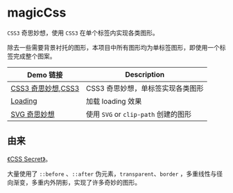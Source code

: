 # magicCss

`CSS3` 奇思妙想，使用 `CSS3` 在单个标签内实现各类图形。

除去一些需要背景衬托的图形，本项目中所有图形均为单标签图形，即使用一个标签完成整个图案。

| Demo 链接                                                                                                      | Description                          |
| -------------------------------------------------------------------------------------------------------------- | ------------------------------------ |
| [CSS3 奇思妙想](https://jarze.github.io/magicCss/index.html),[CSS3](https://jarze.github.io/magicCss/css.html) | CSS3 奇思妙想，单标签实现各类图形    |
| [Loading](https://jarze.github.io/magicCss/loading.html)                                                       | 加载 loading 效果                    |
| [SVG 奇思妙想](https://jarze.github.io/SVG/html/index.html)                                                    | 使用 `SVG` or `clip-path` 创建的图形 |

## 由来

[《CSS Secret》](https://github.com/cssmagic/CSS-Secrets)。

大量使用了 `::before` 、`::after` 伪元素，`transparent`、`border` ，多重线性与径向渐变，多重内外阴影，实现了许多奇妙的图形。
